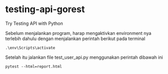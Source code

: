 # testing-api-gorest
 Try Testing API with Python

Sebelum menjalankan program, harap mengaktivkan environment nya terlebih dahulu dengan menjalankan perintah berikut pada terminal 
```
.\env\Scripts\activate
```

Setelah itu jalankan file test_user_api.py menggunakan perintah dibawah ini 
```
pytest --html=report.html
```
